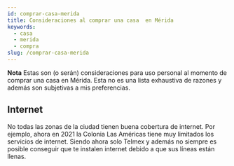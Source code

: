 ```yaml
---
id: comprar-casa-merida
title: Consideraciones al comprar una casa  en Mérida
keywords:
  - casa
  - merida
  - compra
slug: /comprar-casa-merida
---
```


**Nota** Estas son (o serán) consideraciones para uso personal al momento de comprar una casa en Mérida. Esta no es una lista exhaustiva de razones y además son subjetivas a mis preferencias.

## Internet

No todas las zonas de la ciudad tienen buena cobertura de internet. Por ejemplo, ahora en 2021 la Colonia Las Américas tiene muy limitados los servicios de internet. Siendo ahora solo Telmex y además no siempre es posible conseguir que te instalen internet debido a que sus líneas están llenas.
